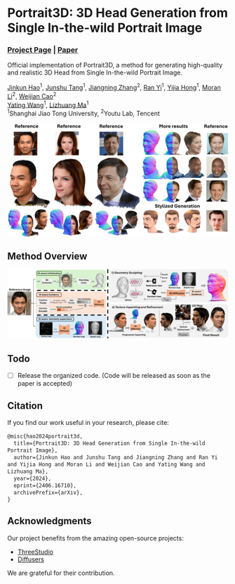 # Portrait3D: 3D Head Generation from Single In-the-wild Portrait Image

### [Project Page](https://jinkun-hao.github.io/Portrait3D/) | [Paper](https://arxiv.org/abs/2406.16710)

Official implementation of Portrait3D, a method for generating high-quality and realistic 3D Head from Single In-the-wild Portrait Image.


[Jinkun Hao](https://github.com/jinkun-hao/Portrait3D)<sup>1</sup>,
[Junshu Tang](https://junshutang.github.io/)<sup>1</sup>,
[Jiangning Zhang](https://zhangzjn.github.io/)<sup>2</sup>,
[Ran Yi](https://yiranran.github.io/)<sup>1</sup>,
[Yijia Hong](https://github.com/jinkun-hao/Portrait3D)<sup>1</sup>,
[Moran Li](https://github.com/jinkun-hao/Portrait3D)<sup>2</sup>,
[Weijian Cao](https://github.com/jinkun-hao/Portrait3D)<sup>2</sup><br>
[Yating Wang](https://github.com/jinkun-hao/Portrait3D)<sup>1</sup>,
[Lizhuang Ma](https://github.com/jinkun-hao/Portrait3D)<sup>1</sup><br>
<sup>1</sup>Shanghai Jiao Tong University, <sup>2</sup>Youtu Lab, Tencent

<p align="center">
    <img src='static\teaser.png' width="800">
</p>


## Method Overview
<p align="center">
    <img src="static\framework.png">
</p>

## Todo

- [ ] Release the organized code. (Code will be released as soon as the paper is accepted)

## Citation
If you find our work useful in your research, please cite:
```
@misc{hao2024portrait3d,
  title={Portrait3D: 3D Head Generation from Single In-the-wild Portrait Image}, 
  author={Jinkun Hao and Junshu Tang and Jiangning Zhang and Ran Yi and Yijia Hong and Moran Li and Weijian Cao and Yating Wang and Lizhuang Ma},
  year={2024},
  eprint={2406.16710},
  archivePrefix={arXiv},
}
```

## Acknowledgments

Our project benefits from the amazing open-source projects:

- [ThreeStudio](https://github.com/threestudio-project/threestudio)
- [Diffusers](https://huggingface.co/docs/diffusers/index)

We are grateful for their contribution.